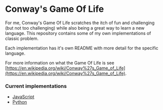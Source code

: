 # Conway's Game Of Life
For me, Conway's Game Of Life scratches the itch of fun and challenging (but not too challenging) while also being a great way to learn a new language. This repository contains some of my own implementations of classic problem.

Each implementation has it's own README with more detail for the specific language.

For more information on what the Game Of Life is see [https://en.wikipedia.org/wiki/Conway%27s_Game_of_Life](https://en.wikipedia.org/wiki/Conway%27s_Game_of_Life).

### Current implementations
- [JavaScript](https://github.com/carterbancroft/game-of-life/tree/master/js)
- [Python](https://github.com/carterbancroft/game-of-life/tree/master/python)
